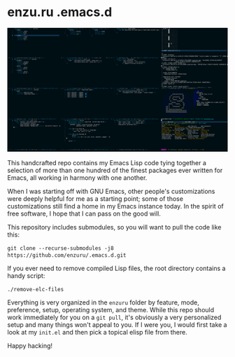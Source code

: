 # enzu.ru .emacs.d

![exwm on Slackware](images/exwm.png "My .emacs.d running exwm on Slackware with the enzuru-deep-thought.el theme file loaded")

This handcrafted repo contains my Emacs Lisp code tying together a selection of more than one hundred of the finest packages ever written for Emacs, all working in harmony with one another.

When I was starting off with GNU Emacs, other people's customizations were deeply helpful for me as a starting point; some of those customizations still find a home in my Emacs instance today. In the spirit of free software, I hope that I can pass on the good will.

This repository includes submodules, so you will want to pull the code like this:

```
git clone --recurse-submodules -j8 https://github.com/enzuru/.emacs.d.git
```

If you ever need to remove compiled Lisp files, the root directory contains a handy script:

```
./remove-elc-files
```

Everything is very organized in the `enzuru` folder by feature, mode, preference, setup, operating system, and theme. While this repo should work immediately for you on a `git pull`, it's obviously a very personalized setup and many things won't appeal to you. If I were you, I would first take a look at my `init.el` and then pick a topical elisp file from there.

Happy hacking!
